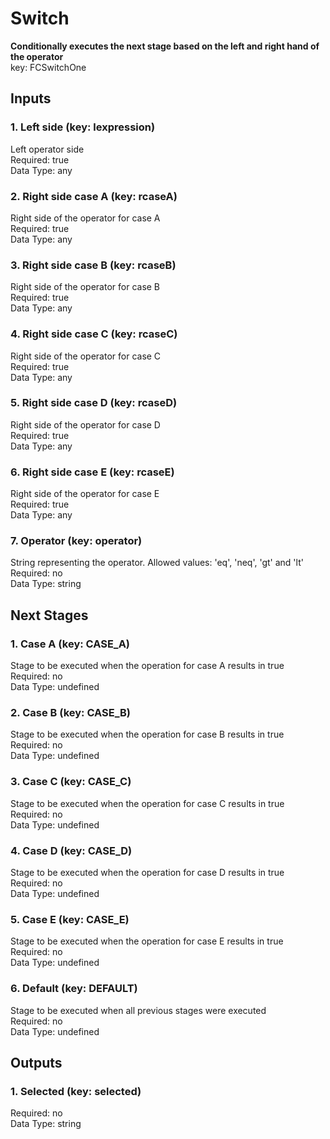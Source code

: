 # Switch  
**Conditionally executes the next stage based on the left and right hand of the operator**  
key: FCSwitchOne  
## Inputs  
### 1. Left side (key: lexpression)  
Left operator side  
Required: true  
Data Type: any   
### 2. Right side case A (key: rcaseA)  
Right side of the operator for case A  
Required: true  
Data Type: any   
### 3. Right side case B (key: rcaseB)  
Right side of the operator for case B  
Required: true  
Data Type: any   
### 4. Right side case C (key: rcaseC)  
Right side of the operator for case C  
Required: true  
Data Type: any   
### 5. Right side case D (key: rcaseD)  
Right side of the operator for case D  
Required: true  
Data Type: any   
### 6. Right side case E (key: rcaseE)  
Right side of the operator for case E  
Required: true  
Data Type: any   
### 7. Operator (key: operator)  
String representing the operator. Allowed values: 'eq', 'neq', 'gt' and 'lt'  
Required: no  
Data Type: string   
## Next Stages  
### 1. Case A (key: CASE_A)  
Stage to be executed when the operation for case A results in true  
Required: no  
Data Type: undefined   
### 2. Case B (key: CASE_B)  
Stage to be executed when the operation for case B results in true  
Required: no  
Data Type: undefined   
### 3. Case C (key: CASE_C)  
Stage to be executed when the operation for case C results in true  
Required: no  
Data Type: undefined   
### 4. Case D (key: CASE_D)  
Stage to be executed when the operation for case D results in true  
Required: no  
Data Type: undefined   
### 5. Case E (key: CASE_E)  
Stage to be executed when the operation for case E results in true  
Required: no  
Data Type: undefined   
### 6. Default (key: DEFAULT)  
Stage to be executed when all previous stages were executed  
Required: no  
Data Type: undefined   
## Outputs  
### 1. Selected (key: selected)  
  
Required: no  
Data Type: string 